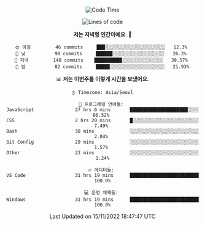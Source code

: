 <div align="center">

<br />

 <!--START_SECTION:waka-->
![Code Time](http://img.shields.io/badge/Code%20Time-109%20hrs%2012%20mins-blue)

![Lines of code](https://img.shields.io/badge/%EC%A0%80%EB%8A%94%20%EC%97%AC%ED%83%9C%EA%B9%8C%EC%A7%80%20-339%20Thousand%20%EC%A4%84%EC%9D%98%20%EC%BD%94%EB%93%9C%EB%A5%BC%20%EC%9E%91%EC%84%B1%ED%96%88%EC%96%B4%EC%9A%94.-blue)

**저는 저녁형 인간이에요. 🦉** 

```text
🌞 아침         46 commits     ███░░░░░░░░░░░░░░░░░░░░░░   12.3% 
🌆 낮　         98 commits     ██████░░░░░░░░░░░░░░░░░░░   26.2% 
🌃 저녁         148 commits    ██████████░░░░░░░░░░░░░░░   39.57% 
🌙 밤　         82 commits     █████░░░░░░░░░░░░░░░░░░░░   21.93%

```


📊 **저는 이번주를 이렇게 시간을 보냈어요.** 

```text
⌚︎ Timezone: Asia/Seoul

💬 프로그래밍 언어들: 
JavaScript               27 hrs 6 mins       █████████████████████░░░░   86.52% 
CSS                      2 hrs 20 mins       █░░░░░░░░░░░░░░░░░░░░░░░░   7.49% 
Bash                     38 mins             ░░░░░░░░░░░░░░░░░░░░░░░░░   2.04% 
Git Config               29 mins             ░░░░░░░░░░░░░░░░░░░░░░░░░   1.57% 
Other                    23 mins             ░░░░░░░░░░░░░░░░░░░░░░░░░   1.24%

🔥 에디터들: 
VS Code                  31 hrs 19 mins      █████████████████████████   100.0%

💻 운영 체제들: 
Windows                  31 hrs 19 mins      █████████████████████████   100.0%

```


 Last Updated on 15/11/2022 18:47:47 UTC
<!--END_SECTION:waka-->

</div>
